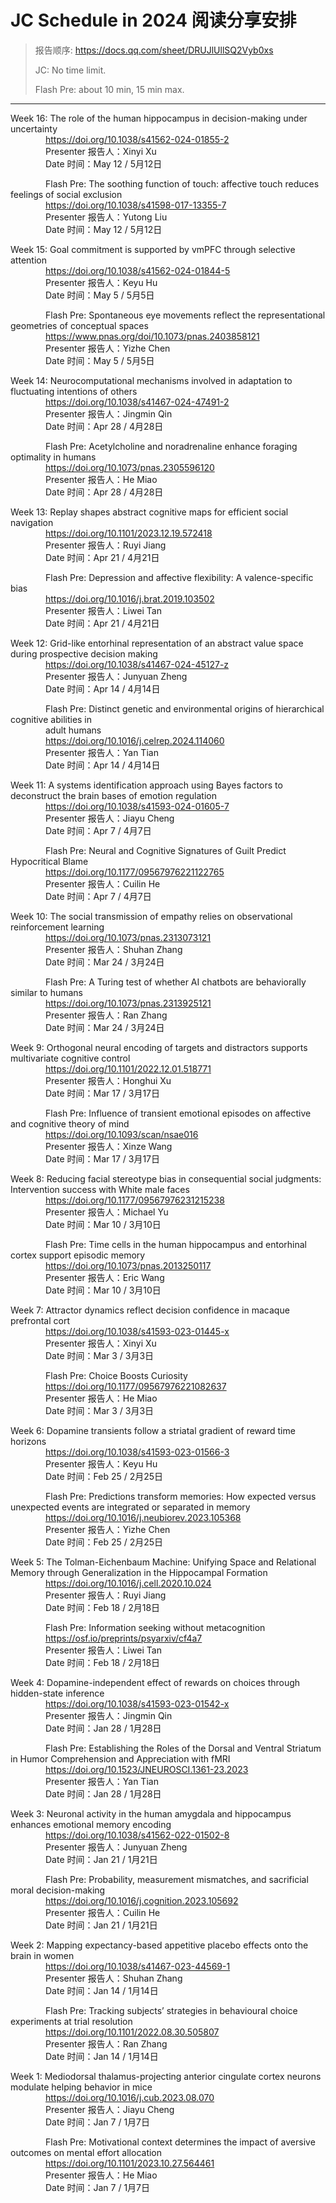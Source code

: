 # JC Schedule in 2024 阅读分享安排

> 报告顺序: https://docs.qq.com/sheet/DRUJlUllSQ2Vyb0xs
>
> JC: No time limit.
>
> Flash Pre: about 10 min, 15 min max.

---
Week 16: The role of the human hippocampus in decision-making under uncertainty <br>
&emsp;&emsp;&emsp;&emsp;https://doi.org/10.1038/s41562-024-01855-2<br>
&emsp;&emsp;&emsp;&emsp;Presenter 报告人：Xinyi Xu<br>
&emsp;&emsp;&emsp;&emsp;Date 时间：May 12 / 5月12日

&emsp;&emsp;&emsp;&emsp;Flash Pre: The soothing function of touch: affective touch reduces feelings of social exclusion<br>
&emsp;&emsp;&emsp;&emsp;https://doi.org/10.1038/s41598-017-13355-7<br>
&emsp;&emsp;&emsp;&emsp;Presenter 报告人：Yutong Liu<br>
&emsp;&emsp;&emsp;&emsp;Date 时间：May 12 / 5月12日

Week 15: Goal commitment is supported by vmPFC through selective attention <br>
&emsp;&emsp;&emsp;&emsp;https://doi.org/10.1038/s41562-024-01844-5<br>
&emsp;&emsp;&emsp;&emsp;Presenter 报告人：Keyu Hu<br>
&emsp;&emsp;&emsp;&emsp;Date 时间：May 5 / 5月5日

&emsp;&emsp;&emsp;&emsp;Flash Pre: Spontaneous eye movements reflect the representational geometries of conceptual spaces <br>
&emsp;&emsp;&emsp;&emsp;https://www.pnas.org/doi/10.1073/pnas.2403858121<br>
&emsp;&emsp;&emsp;&emsp;Presenter 报告人：Yizhe Chen<br>
&emsp;&emsp;&emsp;&emsp;Date 时间：May 5 / 5月5日

Week 14: Neurocomputational mechanisms involved in adaptation to fluctuating intentions of others<br>
&emsp;&emsp;&emsp;&emsp;https://doi.org/10.1038/s41467-024-47491-2<br>
&emsp;&emsp;&emsp;&emsp;Presenter 报告人：Jingmin Qin<br>
&emsp;&emsp;&emsp;&emsp;Date 时间：Apr 28 / 4月28日

&emsp;&emsp;&emsp;&emsp;Flash Pre: Acetylcholine and noradrenaline enhance foraging optimality in humans <br>
&emsp;&emsp;&emsp;&emsp;https://doi.org/10.1073/pnas.2305596120<br>
&emsp;&emsp;&emsp;&emsp;Presenter 报告人：He Miao<br>
&emsp;&emsp;&emsp;&emsp;Date 时间：Apr 28 / 4月28日

Week 13: Replay shapes abstract cognitive maps for efficient social navigation<br>
&emsp;&emsp;&emsp;&emsp;https://doi.org/10.1101/2023.12.19.572418<br>
&emsp;&emsp;&emsp;&emsp;Presenter 报告人：Ruyi Jiang<br>
&emsp;&emsp;&emsp;&emsp;Date 时间：Apr 21 / 4月21日

&emsp;&emsp;&emsp;&emsp;Flash Pre: Depression and affective flexibility: A valence-specific bias <br>
&emsp;&emsp;&emsp;&emsp;https://doi.org/10.1016/j.brat.2019.103502<br>
&emsp;&emsp;&emsp;&emsp;Presenter 报告人：Liwei Tan<br>
&emsp;&emsp;&emsp;&emsp;Date 时间：Apr 21 / 4月21日

Week 12: Grid-like entorhinal representation of an abstract value space during prospective decision making<br>
&emsp;&emsp;&emsp;&emsp;https://doi.org/10.1038/s41467-024-45127-z<br>
&emsp;&emsp;&emsp;&emsp;Presenter 报告人：Junyuan Zheng<br>
&emsp;&emsp;&emsp;&emsp;Date 时间：Apr 14 / 4月14日

&emsp;&emsp;&emsp;&emsp;Flash Pre: Distinct genetic and environmental origins of hierarchical cognitive abilities in <br>
&emsp;&emsp;&emsp;&emsp;adult humans<br>
&emsp;&emsp;&emsp;&emsp;https://doi.org/10.1016/j.celrep.2024.114060<br>
&emsp;&emsp;&emsp;&emsp;Presenter 报告人：Yan Tian<br>
&emsp;&emsp;&emsp;&emsp;Date 时间：Apr 14 / 4月14日

Week 11: A systems identification approach using Bayes factors to deconstruct the brain bases of emotion regulation<br>
&emsp;&emsp;&emsp;&emsp;https://doi.org/10.1038/s41593-024-01605-7<br>
&emsp;&emsp;&emsp;&emsp;Presenter 报告人：Jiayu Cheng<br>
&emsp;&emsp;&emsp;&emsp;Date 时间：Apr 7 / 4月7日

&emsp;&emsp;&emsp;&emsp;Flash Pre: Neural and Cognitive Signatures of Guilt Predict Hypocritical Blame<br>
&emsp;&emsp;&emsp;&emsp;https://doi.org/10.1177/09567976221122765<br>
&emsp;&emsp;&emsp;&emsp;Presenter 报告人：Cuilin He<br>
&emsp;&emsp;&emsp;&emsp;Date 时间：Apr 7 / 4月7日

Week 10: The social transmission of empathy relies on observational reinforcement learning<br>
&emsp;&emsp;&emsp;&emsp;https://doi.org/10.1073/pnas.2313073121<br>
&emsp;&emsp;&emsp;&emsp;Presenter 报告人：Shuhan Zhang<br>
&emsp;&emsp;&emsp;&emsp;Date 时间：Mar 24 / 3月24日

&emsp;&emsp;&emsp;&emsp;Flash Pre: A Turing test of whether AI chatbots are behaviorally similar to humans<br>
&emsp;&emsp;&emsp;&emsp;https://doi.org/10.1073/pnas.2313925121<br>
&emsp;&emsp;&emsp;&emsp;Presenter 报告人：Ran Zhang<br>
&emsp;&emsp;&emsp;&emsp;Date 时间：Mar 24 / 3月24日

Week 9: Orthogonal neural encoding of targets and distractors supports multivariate cognitive control<br>
&emsp;&emsp;&emsp;&emsp;https://doi.org/10.1101/2022.12.01.518771<br>
&emsp;&emsp;&emsp;&emsp;Presenter 报告人：Honghui Xu<br>
&emsp;&emsp;&emsp;&emsp;Date 时间：Mar 17 / 3月17日

&emsp;&emsp;&emsp;&emsp;Flash Pre: Influence of transient emotional episodes on affective and cognitive theory of mind<br>
&emsp;&emsp;&emsp;&emsp;https://doi.org/10.1093/scan/nsae016<br>
&emsp;&emsp;&emsp;&emsp;Presenter 报告人：Xinze Wang<br>
&emsp;&emsp;&emsp;&emsp;Date 时间：Mar 17 / 3月17日

Week 8: Reducing facial stereotype bias in consequential social judgments: Intervention success with White male faces<br>
&emsp;&emsp;&emsp;&emsp;https://doi.org/10.1177/09567976231215238<br>
&emsp;&emsp;&emsp;&emsp;Presenter 报告人：Michael Yu<br>
&emsp;&emsp;&emsp;&emsp;Date 时间：Mar 10 / 3月10日

&emsp;&emsp;&emsp;&emsp;Flash Pre: Time cells in the human hippocampus and entorhinal cortex support episodic memory<br>
&emsp;&emsp;&emsp;&emsp;https://doi.org/10.1073/pnas.2013250117<br>
&emsp;&emsp;&emsp;&emsp;Presenter 报告人：Eric Wang<br>
&emsp;&emsp;&emsp;&emsp;Date 时间：Mar 10 / 3月10日

Week 7: Attractor dynamics reflect decision confidence in macaque prefrontal cort<br>
&emsp;&emsp;&emsp;&emsp;https://doi.org/10.1038/s41593-023-01445-x<br>
&emsp;&emsp;&emsp;&emsp;Presenter 报告人：Xinyi Xu<br>
&emsp;&emsp;&emsp;&emsp;Date 时间：Mar 3 / 3月3日

&emsp;&emsp;&emsp;&emsp;Flash Pre: Choice Boosts Curiosity<br>
&emsp;&emsp;&emsp;&emsp;https://doi.org/10.1177/09567976221082637<br>
&emsp;&emsp;&emsp;&emsp;Presenter 报告人：He Miao<br>
&emsp;&emsp;&emsp;&emsp;Date 时间：Mar 3 / 3月3日

Week 6: Dopamine transients follow a striatal gradient of reward time horizons<br>
&emsp;&emsp;&emsp;&emsp;https://doi.org/10.1038/s41593-023-01566-3<br>
&emsp;&emsp;&emsp;&emsp;Presenter 报告人：Keyu Hu<br>
&emsp;&emsp;&emsp;&emsp;Date 时间：Feb 25 / 2月25日

&emsp;&emsp;&emsp;&emsp;Flash Pre: Predictions transform memories: How expected versus unexpected events are integrated or separated in memory<br>
&emsp;&emsp;&emsp;&emsp;https://doi.org/10.1016/j.neubiorev.2023.105368<br>
&emsp;&emsp;&emsp;&emsp;Presenter 报告人：Yizhe Chen<br>
&emsp;&emsp;&emsp;&emsp;Date 时间：Feb 25 / 2月25日

Week 5: The Tolman-Eichenbaum Machine: Unifying Space and Relational Memory through Generalization in the Hippocampal Formation<br>
&emsp;&emsp;&emsp;&emsp;https://doi.org/10.1016/j.cell.2020.10.024<br>
&emsp;&emsp;&emsp;&emsp;Presenter 报告人：Ruyi Jiang<br>
&emsp;&emsp;&emsp;&emsp;Date 时间：Feb 18 / 2月18日

&emsp;&emsp;&emsp;&emsp;Flash Pre: Information seeking without metacognition<br>
&emsp;&emsp;&emsp;&emsp;https://osf.io/preprints/psyarxiv/cf4a7<br>
&emsp;&emsp;&emsp;&emsp;Presenter 报告人：Liwei Tan<br>
&emsp;&emsp;&emsp;&emsp;Date 时间：Feb 18 / 2月18日

Week 4: Dopamine-independent effect of rewards on choices through hidden-state inference<br>
&emsp;&emsp;&emsp;&emsp;https://doi.org/10.1038/s41593-023-01542-x<br>
&emsp;&emsp;&emsp;&emsp;Presenter 报告人：Jingmin Qin<br>
&emsp;&emsp;&emsp;&emsp;Date 时间：Jan 28 / 1月28日

&emsp;&emsp;&emsp;&emsp;Flash Pre: Establishing the Roles of the Dorsal and Ventral Striatum in Humor Comprehension and Appreciation with fMRI<br>
&emsp;&emsp;&emsp;&emsp;https://doi.org/10.1523/JNEUROSCI.1361-23.2023<br>
&emsp;&emsp;&emsp;&emsp;Presenter 报告人：Yan Tian<br>
&emsp;&emsp;&emsp;&emsp;Date 时间：Jan 28 / 1月28日

Week 3: Neuronal activity in the human amygdala and hippocampus enhances emotional memory encoding<br>
&emsp;&emsp;&emsp;&emsp;https://doi.org/10.1038/s41562-022-01502-8<br>
&emsp;&emsp;&emsp;&emsp;Presenter 报告人：Junyuan Zheng<br>
&emsp;&emsp;&emsp;&emsp;Date 时间：Jan 21 / 1月21日

&emsp;&emsp;&emsp;&emsp;Flash Pre: Probability, measurement mismatches, and sacrificial moral decision-making<br>
&emsp;&emsp;&emsp;&emsp;https://doi.org/10.1016/j.cognition.2023.105692<br>
&emsp;&emsp;&emsp;&emsp;Presenter 报告人：Cuilin He<br>
&emsp;&emsp;&emsp;&emsp;Date 时间：Jan 21 / 1月21日

Week 2: Mapping expectancy-based appetitive placebo effects onto the brain in women<br>
&emsp;&emsp;&emsp;&emsp;https://doi.org/10.1038/s41467-023-44569-1<br>
&emsp;&emsp;&emsp;&emsp;Presenter 报告人：Shuhan Zhang<br>
&emsp;&emsp;&emsp;&emsp;Date 时间：Jan 14 / 1月14日

&emsp;&emsp;&emsp;&emsp;Flash Pre: Tracking subjects’ strategies in behavioural choice experiments at trial resolution <br>
&emsp;&emsp;&emsp;&emsp;https://doi.org/10.1101/2022.08.30.505807<br>
&emsp;&emsp;&emsp;&emsp;Presenter 报告人：Ran Zhang<br>
&emsp;&emsp;&emsp;&emsp;Date 时间：Jan 14 / 1月14日

Week 1: Mediodorsal thalamus-projecting anterior cingulate cortex neurons modulate helping behavior in mice<br>
&emsp;&emsp;&emsp;&emsp;https://doi.org/10.1016/j.cub.2023.08.070<br>
&emsp;&emsp;&emsp;&emsp;Presenter 报告人：Jiayu Cheng<br>
&emsp;&emsp;&emsp;&emsp;Date 时间：Jan 7 / 1月7日

&emsp;&emsp;&emsp;&emsp;Flash Pre: Motivational context determines the impact of aversive outcomes on mental effort allocation <br>
&emsp;&emsp;&emsp;&emsp;https://doi.org/10.1101/2023.10.27.564461<br>
&emsp;&emsp;&emsp;&emsp;Presenter 报告人：He Miao<br>
&emsp;&emsp;&emsp;&emsp;Date 时间：Jan 7 / 1月7日
